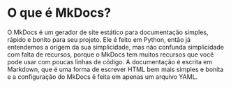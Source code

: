 # O que é MkDocs?

O MkDocs é um gerador de site estático para documentação simples, rápido e bonito para seu projeto. Ele é feito em Python, então já entendemos a origem da sua simplicidade, mas não confunda simplicidade com falta de recursos, porque o MkDocs tem muitos recursos que você pode usar com poucas linhas de código. A documentação é escrita em Markdown, que é uma forma de escrever HTML bem mais simples e bonita e a configuração do MkDocs é feita em apenas um arquivo YAML.
